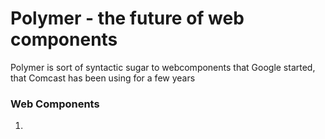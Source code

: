 # Polymer - the future of web components
Polymer is sort of syntactic sugar to webcomponents that Google started, that Comcast has been using for a few years

### Web Components
1. <template>'s - allows you to parse data without putting it into the DOM
1. imports - load templates from other html pages?
1. Shadow DOM - styles don't bleed outside of the elements
1. custom elements - var customTag = Object.create(HTMLElement.prototype);

Can pass params/args into it

### Polymer
* Easier to generate custom objects with shadow roots
* Allows data-binding
* Allows interaction, using a custom syntax for example on-click on-tap on-___
* Makes reuse better! 
    - first time you can package js/css/html together
    
### Big Ideas
* Each page in a tabbed website is a web component

### Challenges
* Only chrome allows it
* How to test? Web component tester
* how to include files? momentjs
* how to share code among components - for example a logger?
* cache busting
* Chromecast doesn't support IE9
* New releases of polymer are breaking

